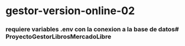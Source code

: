 # gestor-version-online-02

### requiere  variables .env con la conexion a la base de datos# ProyectoGestorLibrosMercadoLibre

